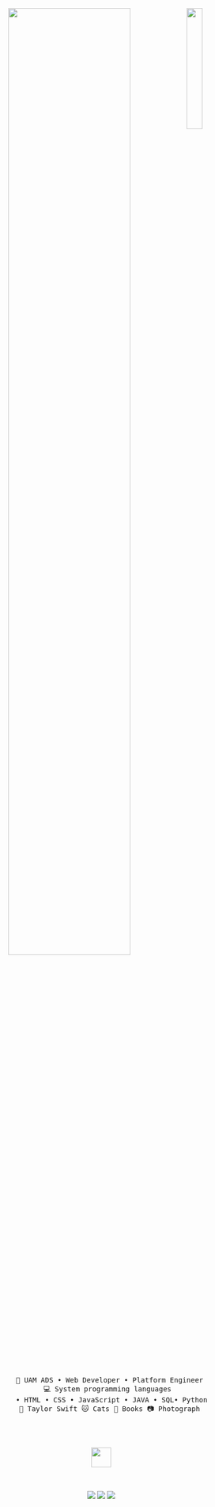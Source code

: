 <div align="center">
<img src="https://pipocamoderna.com.br/storage/2020/02/taylor-swift.jpg" width="25%" align="right" />
<img src="https://readme-typing-svg.demolab.com?font=Inconsolata&weight=500&size=50&duration=4000&pause=300&color=d13988&center=true&vCenter=true&multiline=true&repeat=false&random=false&width=1300&height=140&lines=Hello+hello;I'm+Bella%2C+a+tech+guru+and+magical+girl+wannabe+%E2%9C%A9" width="70%" />
<br><br>
<pre>
    💼 UAM ADS • Web Developer • Platform Engineer
    💻 System programming languages 
     • HTML • CSS • JavaScript • JAVA • SQL• Python
    🎵 Taylor Swift 🐱 Cats 📖 Books 📷 Photograph
    
</pre>
<br><br>
<img src="https://i.pinimg.com/originals/ab/be/28/abbe28a943ed44fcd98452687f7c46c9.gif" height="40" />
<br><br><br>
    
[![](https://img.shields.io/badge/Linkedin-0a66c2)](http://linkedin.com/in/izabmsc)
[![](https://img.shields.io/badge/Discord_belllinha-6364ff)]()
[![](https://img.shields.io/badge/Instagram-ff66ab)](https://www.instagram.com/izabmsc/)
</div>
